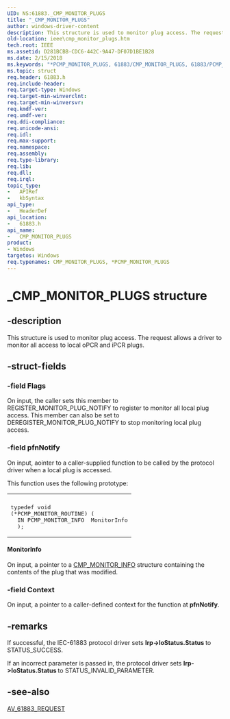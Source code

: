 ```yaml
---
UID: NS:61883._CMP_MONITOR_PLUGS
title: "_CMP_MONITOR_PLUGS"
author: windows-driver-content
description: This structure is used to monitor plug access. The request allows a driver to monitor all access to local oPCR and iPCR plugs.
old-location: ieee\cmp_monitor_plugs.htm
tech.root: IEEE
ms.assetid: D281BCBB-CDC6-442C-9A47-DF07D1BE1B28
ms.date: 2/15/2018
ms.keywords: "*PCMP_MONITOR_PLUGS, 61883/CMP_MONITOR_PLUGS, 61883/PCMP_MONITOR_PLUGS, CMP_MONITOR_PLUGS, CMP_MONITOR_PLUGS structure [Buses], IEEE.cmp_monitor_plugs, PCMP_MONITOR_PLUGS, PCMP_MONITOR_PLUGS structure pointer [Buses], _CMP_MONITOR_PLUGS"
ms.topic: struct
req.header: 61883.h
req.include-header: 
req.target-type: Windows
req.target-min-winverclnt: 
req.target-min-winversvr: 
req.kmdf-ver: 
req.umdf-ver: 
req.ddi-compliance: 
req.unicode-ansi: 
req.idl: 
req.max-support: 
req.namespace: 
req.assembly: 
req.type-library: 
req.lib: 
req.dll: 
req.irql: 
topic_type:
-	APIRef
-	kbSyntax
api_type:
-	HeaderDef
api_location:
-	61883.h
api_name:
-	CMP_MONITOR_PLUGS
product:
- Windows
targetos: Windows
req.typenames: CMP_MONITOR_PLUGS, *PCMP_MONITOR_PLUGS
---
```


# _CMP_MONITOR_PLUGS structure


## -description


This structure is used to monitor plug access. The request allows a driver to monitor all access to local oPCR and iPCR plugs.


## -struct-fields




### -field Flags

On input, the caller sets this member to REGISTER_MONITOR_PLUG_NOTIFY to register to monitor all local plug access. This member can also be set to DEREGISTER_MONITOR_PLUG_NOTIFY to stop monitoring local plug access.


### -field pfnNotify

On input, aointer to a caller-supplied function to be called by the protocol driver when a local plug is accessed. 

This function uses the following prototype: 

<div class="code"><span codelanguage=""><table>
<tr>
<th></th>
</tr>
<tr>
<td>
<pre>typedef void
(*PCMP_MONITOR_ROUTINE) (
  IN PCMP_MONITOR_INFO  MonitorInfo
  );</pre>
</td>
</tr>
</table></span></div>




#### MonitorInfo

On input, a pointer to a <a href="https://msdn.microsoft.com/library/windows/hardware/ff537050">CMP_MONITOR_INFO</a> structure containing the contents of the plug that was modified. 


### -field Context

On input, a pointer to a caller-defined context for the function at <b>pfnNotify</b>.


## -remarks



If successful, the IEC-61883 protocol driver sets <b>Irp-&gt;IoStatus.Status </b>to STATUS_SUCCESS. 

If an incorrect parameter is passed in, the protocol driver sets <b>Irp-&gt;IoStatus.Status </b>to STATUS_INVALID_PARAMETER.




## -see-also




<a href="https://msdn.microsoft.com/library/windows/hardware/ff537008">AV_61883_REQUEST</a>
 

 

